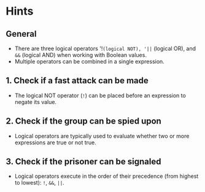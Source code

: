 # Hints

## General

- There are three logical operators '!`(logical NOT), '||` (logical OR), and `&&` (logical AND) when working with Boolean values.
- Multiple operators can be combined in a single expression.

## 1. Check if a fast attack can be made

- The logical NOT operator (`!`) can be placed before an expression to negate its value.

## 2. Check if the group can be spied upon

- Logical operators are typically used to evaluate whether two or more expressions are true or not true.

## 3. Check if the prisoner can be signaled

- Logical operators execute in the order of their precedence (from highest to lowest): `!`, `&&`, `||`.
